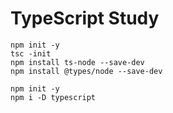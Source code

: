 # TypeScript Study
```
npm init -y
tsc -init
npm install ts-node --save-dev
npm install @types/node --save-dev
```

```
npm init -y
npm i -D typescript
```
